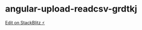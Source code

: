 # angular-upload-readcsv-grdtkj

[Edit on StackBlitz ⚡️](https://stackblitz.com/edit/angular-upload-readcsv-grdtkj)